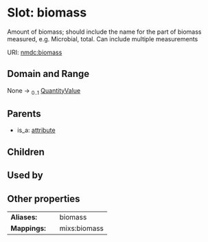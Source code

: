 
# Slot: biomass


Amount of biomass; should include the name for the part of biomass measured, e.g. Microbial, total. Can include multiple measurements

URI: [nmdc:biomass](https://microbiomedata/meta/biomass)


## Domain and Range

None &#8594;  <sub>0..1</sub> [QuantityValue](QuantityValue.md)

## Parents

 *  is_a: [attribute](attribute.md)

## Children


## Used by


## Other properties

|  |  |  |
| --- | --- | --- |
| **Aliases:** | | biomass |
| **Mappings:** | | mixs:biomass |

